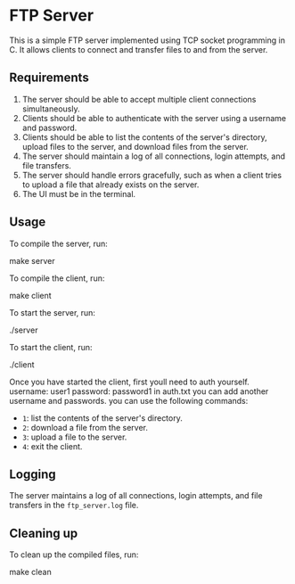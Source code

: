 # FTP Server

This is a simple FTP server implemented using TCP socket programming in C. It allows clients to connect and transfer files to and from the server.

## Requirements

1. The server should be able to accept multiple client connections simultaneously.
2. Clients should be able to authenticate with the server using a username and password.
3. Clients should be able to list the contents of the server's directory, upload files to the server, and download files from the server.
4. The server should maintain a log of all connections, login attempts, and file transfers.
5. The server should handle errors gracefully, such as when a client tries to upload a file that already exists on the server.
6. The UI must be in the terminal.

## Usage

To compile the server, run:

make server


To compile the client, run:

make client


To start the server, run:

./server


To start the client, run:

./client

Once you have started the client,
first youll need to auth yourself. 
username: user1
password: password1
in auth.txt you can add another username and passwords.
you can use the following commands:

- `1`: list the contents of the server's directory.
- `2`: download a file from the server.
- `3`: upload a file to the server.
- `4`: exit the client.

## Logging

The server maintains a log of all connections, login attempts, and file transfers in the `ftp_server.log` file.

## Cleaning up

To clean up the compiled files, run:

make clean
